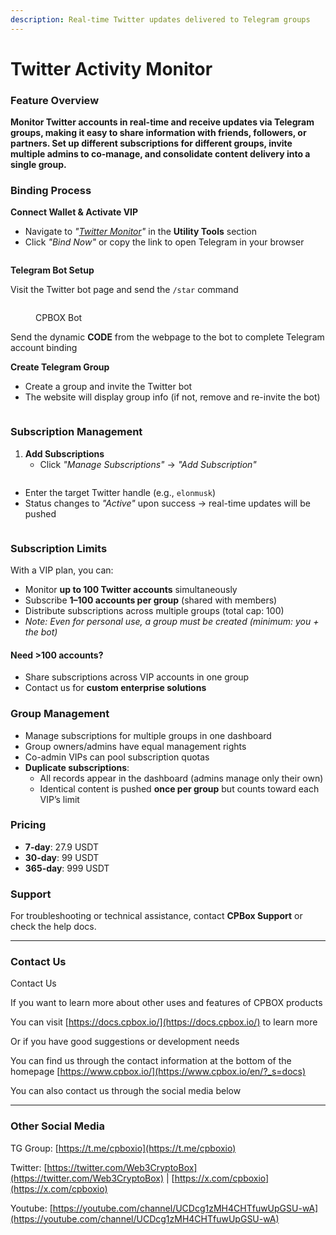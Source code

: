 ```yaml
---
description: Real-time Twitter updates delivered to Telegram groups
---
```


# Twitter Activity Monitor

### Feature Overview

**Monitor Twitter accounts in real-time and receive updates via Telegram groups, making it easy to share information with friends, followers, or partners. Set up different subscriptions for different groups, invite multiple admins to co-manage, and consolidate content delivery into a single group.**

### Binding Process

**Connect Wallet & Activate VIP**

* Navigate to _"_[_Twitter Monitor_](https://www.cpbox.io/cn/twitter/bind)_"_ in the **Utility Tools** section
* Click _"Bind Now"_ or copy the link to open Telegram in your browser

<figure><img src="https://www.cpbox.io/cpfiles/2024-05-21/d1f8tutt40katltrqv.png" alt=""></figure>



**Telegram Bot Setup**

Visit the Twitter bot page and send the `/star` command

<figure><img src="https://www.cpbox.io/cpfiles/2024-05-22/d1fzdth31jnltmcgrm.png" alt=""><figcaption><p>CPBOX Bot</p></figcaption></figure>

Send the dynamic **CODE** from the webpage to the bot to complete Telegram account binding

**Create Telegram Group**

* Create a group and invite the Twitter bot
* The website will display group info (if not, remove and re-invite the bot)

<figure><img src="https://www.cpbox.io/cpfiles/2024-05-24/d1hp8l34oza0erlxxv.png" alt=""></figure>

### Subscription Management

1. **Add Subscriptions**
   * Click _"Manage Subscriptions"_ → _"Add Subscription"_

<figure><img src="https://www.cpbox.io/cpfiles/2024-05-24/d1hpekrnktmyztg9gn.png" alt=""><figcaption></figcaption></figure>

* Enter the target Twitter handle (e.g., `elonmusk`)
* Status changes to _"Active"_ upon success → real-time updates will be pushed

<figure><img src="https://www.cpbox.io/cpfiles/2024-05-21/d1f8w9jf2hcnwajntd.png" alt=""><figcaption></figcaption></figure>

### Subscription Limits

With a VIP plan, you can:

* Monitor **up to 100 Twitter accounts** simultaneously
* Subscribe **1–100 accounts per group** (shared with members)
* Distribute subscriptions across multiple groups (total cap: 100)
* _Note: Even for personal use, a group must be created (minimum: you + the bot)_

#### **Need >100 accounts?**

* Share subscriptions across VIP accounts in one group
* Contact us for **custom enterprise solutions**

### Group Management

* Manage subscriptions for multiple groups in one dashboard
* Group owners/admins have equal management rights
* Co-admin VIPs can pool subscription quotas
* **Duplicate subscriptions**:
  * All records appear in the dashboard (admins manage only their own)
  * Identical content is pushed **once per group** but counts toward each VIP’s limit



### Pricing

* **7-day**: 27.9 USDT
* **30-day**: 99 USDT
* **365-day**: 999 USDT

### Support

For troubleshooting or technical assistance, contact **CPBox Support** or check the help docs.

***

### **Contact Us**

Contact Us

If you want to learn more about other uses and features of CPBOX products

You can visit [https://docs.cpbox.io/](https://docs.cpbox.io/) to learn more

Or if you have good suggestions or development needs

You can find us through the contact information at the bottom of the homepage [https://www.cpbox.io/](https://www.cpbox.io/en/?_s=docs)

You can also contact us through the social media below

***

### Other Social Media

TG Group: [https://t.me/cpboxio](https://t.me/cpboxio)

Twitter: [https://twitter.com/Web3CryptoBox](https://twitter.com/Web3CryptoBox) | [https://x.com/cpboxio](https://x.com/cpboxio)

Youtube: [https://youtube.com/channel/UCDcg1zMH4CHTfuwUpGSU-wA](https://youtube.com/channel/UCDcg1zMH4CHTfuwUpGSU-wA)

